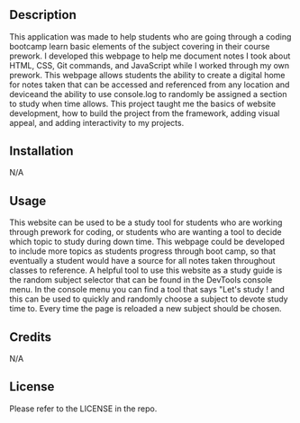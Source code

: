 # <Prework Study Guide>

## Description

This application was made to help students who are going through a coding bootcamp learn basic elements of the subject covering in their course prework. I developed this webpage to help me document notes I took about HTML, CSS, Git commands, and JavaScript while I worked through my own prework. This webpage allows students the ability to create a digital home for notes taken that can be accessed and referenced from any location and deviceand the ability to use console.log to randomly be assigned a section to study when time allows. This project taught me the basics of website development, how to build the project from the framework, adding visual appeal, and adding interactivity to my projects.

## Installation

N/A

## Usage

This website can be used to be a study tool for students who are working through prework for coding, or students who are wanting a tool to decide which topic to study during down time. This webpage could be developed to include more topics as students progress through boot camp, so that eventually a student would have a source for all notes taken throughout classes to reference. A helpful tool to use this website as a study guide is the random subject selector that can be found in the DevTools console menu. In the console menu you can find a tool that says "Let's study <subject>! and this can be used to quickly and randomly choose a subject to devote study time to. Every time the page is reloaded a new subject should be chosen.

## Credits

N/A

## License

Please refer to the LICENSE in the repo.
